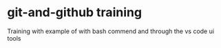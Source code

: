 # git-and-github training
Training with example of with bash commend and through the vs code ui tools
